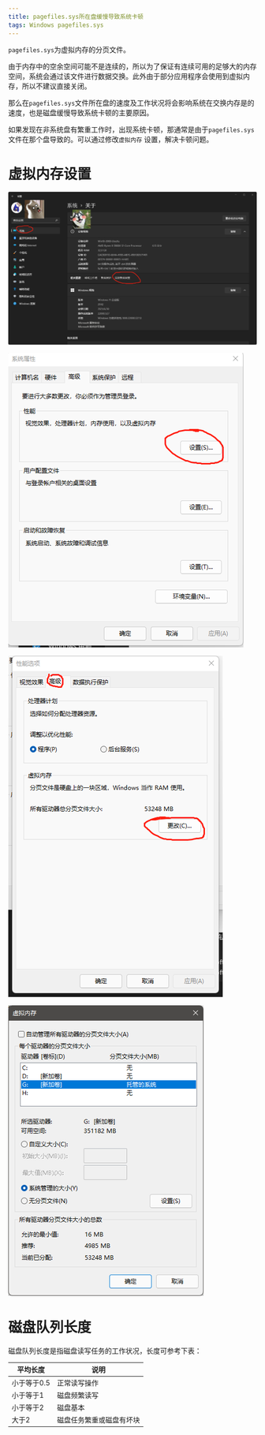 ```yaml
---
title: pagefiles.sys所在盘缓慢导致系统卡顿
tags: Windows pagefiles.sys
---
```


`pagefiles.sys`为虚拟内存的分页文件。

由于内存中的空余空间可能不是连续的，所以为了保证有连续可用的足够大的内存空间，系统会通过该文件进行数据交换。此外由于部分应用程序会使用到虚拟内存，所以不建议直接关闭。

那么在`pagefiles.sys`文件所在盘的速度及工作状况将会影响系统在交换内存是的速度，也是磁盘缓慢导致系统卡顿的主要原因。

如果发现在非系统盘有繁重工作时，出现系统卡顿，那通常是由于`pagefiles.sys`文件在那个盘导致的。可以通过修改`虚拟内存` 设置，解决卡顿问题。

# 虚拟内存设置

![Untitled](\images\2022-03-25-windows-slow-pagefiles\1.png)

![Untitled](\images\2022-03-25-windows-slow-pagefiles\2.png)

![Untitled](\images\2022-03-25-windows-slow-pagefiles\3.png)

![Untitled](\images\2022-03-25-windows-slow-pagefiles\4.png)

# 磁盘队列长度

磁盘队列长度是指磁盘读写任务的工作状况，长度可参考下表：

| 平均长度    | 说明           |
| ------- | ------------ |
| 小于等于0.5 | 正常读写操作       |
| 小于等于1   | 磁盘频繁读写       |
| 小于等于2   | 磁盘基本         |
| 大于2     | 磁盘任务繁重或磁盘有坏块 |
